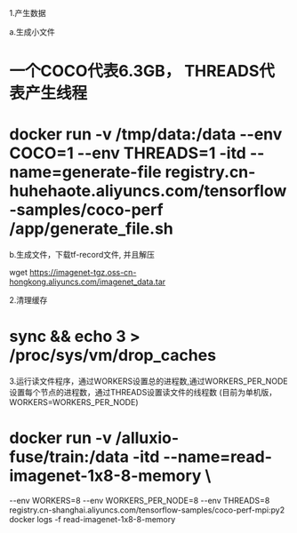

1.产生数据

a.生成小文件
# 一个COCO代表6.3GB， THREADS代表产生线程
# docker run -v /tmp/data:/data --env COCO=1 --env THREADS=1 -itd --name=generate-file registry.cn-huhehaote.aliyuncs.com/tensorflow-samples/coco-perf /app/generate_file.sh

b.生成文件，下载tf-record文件, 并且解压

wget https://imagenet-tgz.oss-cn-hongkong.aliyuncs.com/imagenet_data.tar

2.清理缓存
# sync && echo 3 > /proc/sys/vm/drop_caches


3.运行读文件程序，通过WORKERS设置总的进程数,通过WORKERS_PER_NODE设置每个节点的进程数，通过THREADS设置读文件的线程数 (目前为单机版，WORKERS=WORKERS_PER_NODE)

# docker run -v /alluxio-fuse/train:/data -itd --name=read-imagenet-1x8-8-memory \
--env WORKERS=8 --env WORKERS_PER_NODE=8 --env THREADS=8  \
registry.cn-shanghai.aliyuncs.com/tensorflow-samples/coco-perf-mpi:py2
docker logs -f read-imagenet-1x8-8-memory


